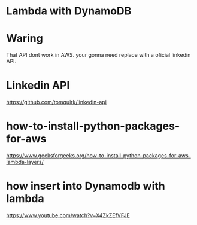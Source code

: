 # Lambda with DynamoDB

# Waring 
That API dont work in AWS. your gonna need replace with a oficial linkedin API.

# Linkedin API
https://github.com/tomquirk/linkedin-api

# how-to-install-python-packages-for-aws
https://www.geeksforgeeks.org/how-to-install-python-packages-for-aws-lambda-layers/

# how insert into Dynamodb with lambda
https://www.youtube.com/watch?v=X4ZkZEfVFJE
